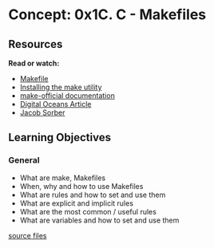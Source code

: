 # Concept: 0x1C. C - Makefiles

## Resources

**Read or watch:**

- [Makefile](https://www.google.com/search?q=makefile)
- [Installing the make utility](https://www.geeksforgeeks.org/how-to-install-make-on-ubuntu/)
- [make-official documentation](https://www.gnu.org/software/make/manual/html_node/)
- [Digital Oceans Article](https://www.digitalocean.com/community/tutorials/how-to-use-makefiles-to-automate-repetitive-tasks-on-an-ubuntu-vps)
- [Jacob Sorber](https://www.youtube.com/watch?v=a8mPKBxQ9No&list=PL9IEJIKnBJjEPxenuhKU7J5smY4XjFnyg&index=1&pp=iAQB)

## Learning Objectives

### General

- What are make, Makefiles
- When, why and how to use Makefiles
- What are rules and how to set and use them
- What are explicit and implicit rules
- What are the most common / useful rules
- What are variables and how to set and use them

[source files](https://github.com/alx-tools/0x1B.c)

